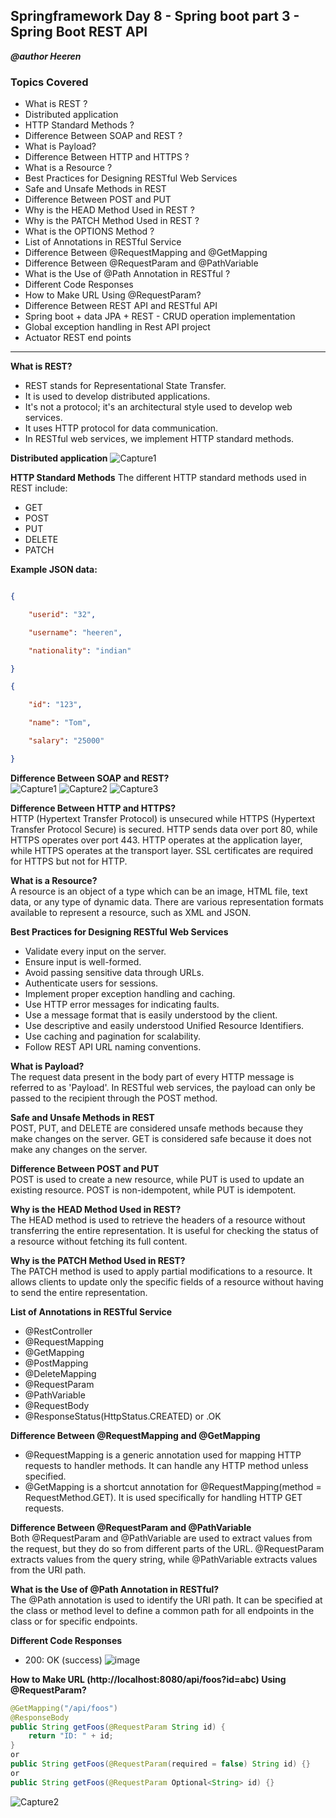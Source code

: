 ## Springframework Day 8 - Spring boot part 3 - Spring Boot REST API

 ***@author Heeren***

 ### Topics Covered

- What is REST ?
- Distributed application
- HTTP Standard Methods ?
- Difference Between SOAP and REST ?
- What is Payload?
- Difference Between HTTP and HTTPS ?
- What is a Resource ?
- Best Practices for Designing RESTful Web Services 
- Safe and Unsafe Methods in REST
- Difference Between POST and PUT
- Why is the HEAD Method Used in REST ?
- Why is the PATCH Method Used in REST ?
- What is the OPTIONS Method ?
- List of Annotations in RESTful Service
- Difference Between @RequestMapping and @GetMapping
- Difference Between @RequestParam and @PathVariable
- What is the Use of @Path Annotation in RESTful ?
- Different Code Responses
- How to Make URL Using @RequestParam?
- Difference Between REST API and RESTful API
- Spring boot + data JPA + REST - CRUD operation implementation
- Global exception handling in Rest API project
- Actuator REST end points

---
**What is REST?**  
- REST stands for Representational State Transfer.
- It is used to develop distributed applications.
- It's not a protocol; it's an architectural style used to develop web services.
- It uses HTTP protocol for data communication.
- In RESTful web services, we implement HTTP standard methods.

 **Distributed application**
 ![Capture1](https://github.com/codewithheeren/springframework/assets/87074236/794c57a8-2d1d-4dfe-9423-99ba2e5f2fc6)

**HTTP Standard Methods**
The different HTTP standard methods used in REST include:
- GET
- POST
- PUT
- DELETE
- PATCH

**Example JSON data:**

```json

{

    "userid": "32",

    "username": "heeren",

    "nationality": "indian"

}

{

    "id": "123",

    "name": "Tom",

    "salary": "25000"

}
```

**Difference Between SOAP and REST?**  
![Capture1](https://github.com/codewithheeren/springframework/assets/87074236/fbfa5295-b127-4a97-8d57-7a2df2a4596b)
![Capture2](https://github.com/codewithheeren/springframework/assets/87074236/304c734f-e370-4af7-ae1c-4dbee2ad7960)
![Capture3](https://github.com/codewithheeren/springframework/assets/87074236/d071e606-9543-46b5-9197-7fc57307c19b)


**Difference Between HTTP and HTTPS?**  
HTTP (Hypertext Transfer Protocol) is unsecured while HTTPS (Hypertext Transfer Protocol Secure) is secured. HTTP sends data over port 80, while HTTPS operates over port 443. HTTP operates at the application layer, while HTTPS operates at the transport layer. SSL certificates are required for HTTPS but not for HTTP.

**What is a Resource?**   
A resource is an object of a type which can be an image, HTML file, text data, or any type of dynamic data. There are various representation formats available to represent a resource, such as XML and JSON.

**Best Practices for Designing RESTful Web Services**   
- Validate every input on the server.
- Ensure input is well-formed.
- Avoid passing sensitive data through URLs.
- Authenticate users for sessions.
- Implement proper exception handling and caching.
- Use HTTP error messages for indicating faults.
- Use a message format that is easily understood by the client.
- Use descriptive and easily understood Unified Resource Identifiers.
- Use caching and pagination for scalability.
- Follow REST API URL naming conventions.

**What is Payload?**   
The request data present in the body part of every HTTP message is referred to as 'Payload'. In RESTful web services, the payload can only be passed to the recipient through the POST method.

**Safe and Unsafe Methods in REST**    
POST, PUT, and DELETE are considered unsafe methods because they make changes on the server. GET is considered safe because it does not make any changes on the server.

**Difference Between POST and PUT**    
POST is used to create a new resource, while PUT is used to update an existing resource. POST is non-idempotent, while PUT is idempotent.

**Why is the HEAD Method Used in REST?**   
The HEAD method is used to retrieve the headers of a resource without transferring the entire representation. It is useful for checking the status of a resource without fetching its full content.

**Why is the PATCH Method Used in REST?**    
The PATCH method is used to apply partial modifications to a resource. It allows clients to update only the specific fields of a resource without having to send the entire representation.

**List of Annotations in RESTful Service**   
- @RestController
- @RequestMapping
- @GetMapping
- @PostMapping
- @DeleteMapping
- @RequestParam
- @PathVariable
- @RequestBody
- @ResponseStatus(HttpStatus.CREATED) or .OK

**Difference Between @RequestMapping and @GetMapping**    
- @RequestMapping is a generic annotation used for mapping HTTP requests to handler methods. It can handle any HTTP method unless specified.
- @GetMapping is a shortcut annotation for @RequestMapping(method = RequestMethod.GET). It is used specifically for handling HTTP GET requests.

**Difference Between @RequestParam and @PathVariable**   
Both @RequestParam and @PathVariable are used to extract values from the request, but they do so from different parts of the URL. @RequestParam extracts values from the query string, while @PathVariable extracts values from the URI path.

**What is the Use of @Path Annotation in RESTful?**   
The @Path annotation is used to identify the URI path. It can be specified at the class or method level to define a common path for all endpoints in the class or for specific endpoints.

**Different Code Responses**   
  - 200: OK (success)
![image](https://github.com/codewithheeren/springframework/assets/87074236/f941c570-bdb1-41e7-be19-b4175e1f9493)

**How to Make URL (http://localhost:8080/api/foos?id=abc) Using @RequestParam?**
```java
@GetMapping("/api/foos")
@ResponseBody
public String getFoos(@RequestParam String id) {
    return "ID: " + id;
}
or
public String getFoos(@RequestParam(required = false) String id) {}
or
public String getFoos(@RequestParam Optional<String> id) {}
```
![Capture2](https://github.com/codewithheeren/springframework/assets/87074236/91680d29-9942-475d-b0af-3d12eac43d51)
